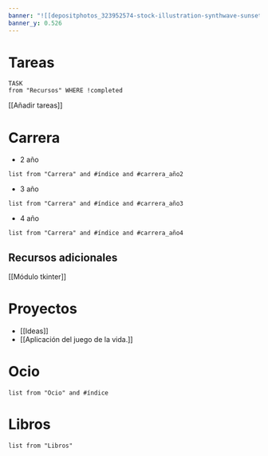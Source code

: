 ```yaml
---
banner: "![[depositphotos_323952574-stock-illustration-synthwave-sunset-background-80s-sun.webp]]"
banner_y: 0.526
---
```


# Tareas
```dataview
TASK 
from "Recursos" WHERE !completed 
```
[[Añadir tareas]]
# Carrera

- 2 año
``` dataview
list from "Carrera" and #índice and #carrera_año2 
```

+ 3 año
``` dataview
list from "Carrera" and #índice and #carrera_año3 
```
+ 4 año
``` dataview
list from "Carrera" and #índice and #carrera_año4 
```
## Recursos adicionales
[[Módulo tkinter]]
# Proyectos
+ [[Ideas]]
+ [[Aplicación del juego de la vida.]]
# Ocio
``` dataview
list from "Ocio" and #índice
```

# Libros
``` dataview
list from "Libros"
```
